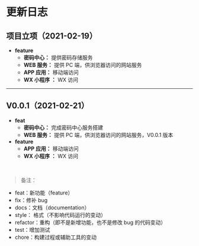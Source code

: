 # 更新日志

## **项目立项（2021-02-19）**

- **feature**
  - **密码中心：** 提供密码存储服务
  - **WEB 服务：** 提供 PC 端，供浏览器访问的网站服务
  - **APP 应用：** 移动端访问
  - **WX 小程序 ：** WX 访问

---

## **V0.0.1（2021-02-21）**

- **feat**
  - **密码中心：** 完成密码中心服务搭建
  - **WEB 服务：** 提供 PC 端，供浏览器访问的网站服务，V0.0.1 版本
- **feature**
  - **APP 应用：** 移动端访问
  - **WX 小程序 ：** WX 访问

</br>

> 备注：

- feat：新功能（feature）
- fix：修补 bug
- docs：文档（documentation）
- style： 格式（不影响代码运行的变动）
- refactor：重构（即不是新增功能，也不是修改 bug 的代码变动）
- test：增加测试
- chore：构建过程或辅助工具的变动
